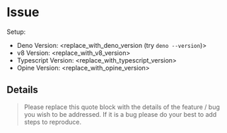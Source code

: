 # Issue

Setup:

- Deno Version: <replace_with_deno_version (try `deno --version`)>
- v8 Version: <replace_with_v8_version>
- Typescript Version: <replace_with_typescript_version>
- Opine Version: <replace_with_opine_version>

## Details

> Please replace this quote block with the details of the feature / bug you wish
> to be addressed. If it is a bug please do your best to add steps to reproduce.
